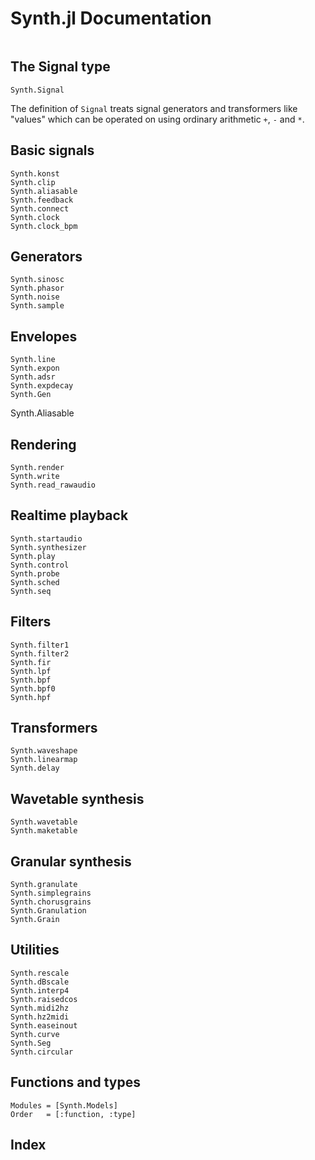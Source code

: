 # Synth.jl Documentation

```@contents
```

## The Signal type

```@docs
Synth.Signal
```

The definition of `Signal` treats signal generators and transformers
like "values" which can be operated on using ordinary arithmetic
`+`, `-` and `*`.

## Basic signals

```@docs
Synth.konst
Synth.clip
Synth.aliasable
Synth.feedback
Synth.connect
Synth.clock
Synth.clock_bpm
```

## Generators

```@docs
Synth.sinosc
Synth.phasor
Synth.noise
Synth.sample
```

## Envelopes

```@docs
Synth.line
Synth.expon
Synth.adsr
Synth.expdecay
Synth.Gen
```

Synth.Aliasable

## Rendering

```@docs
Synth.render
Synth.write
Synth.read_rawaudio
```

## Realtime playback

```@docs
Synth.startaudio
Synth.synthesizer
Synth.play
Synth.control
Synth.probe
Synth.sched
Synth.seq
```

## Filters

```@docs
Synth.filter1
Synth.filter2
Synth.fir
Synth.lpf
Synth.bpf
Synth.bpf0
Synth.hpf
```

## Transformers

```@docs
Synth.waveshape
Synth.linearmap
Synth.delay
```

## Wavetable synthesis

```@docs
Synth.wavetable
Synth.maketable
```

## Granular synthesis

```@docs
Synth.granulate
Synth.simplegrains
Synth.chorusgrains
Synth.Granulation
Synth.Grain
```

## Utilities

```@docs
Synth.rescale
Synth.dBscale
Synth.interp4
Synth.raisedcos
Synth.midi2hz
Synth.hz2midi
Synth.easeinout
Synth.curve
Synth.Seg
Synth.circular
```

## Functions and types

```@autodocs
Modules = [Synth.Models]
Order   = [:function, :type]
```

## Index

```@index
```

